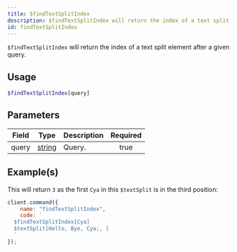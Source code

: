 ```yaml
---
title: $findTextSplitIndex
description: $findTextSplitIndex will return the index of a text split element after a given query.
id: findTextSplitIndex
---
```


`$findTextSplitIndex` will return the index of a text split element after a given query.

## Usage

```php
$findTextSplitIndex[query]
```

## Parameters

| Field | Type                                                                                              | Description | Required |
| ----- | ------------------------------------------------------------------------------------------------- | ----------- | :------: |
| query | [string](https://developer.mozilla.org/en-US/docs/Web/JavaScript/Reference/Global_Objects/String) | Query.      |   true   |

## Example(s)

This will return `3` as the first `Cya` in this `$textSplit` is in the third position:

```javascript
client.command({
    name: "findTextSplitIndex",
    code: `
  $findTextSplitIndex[Cya]
  $textSplit[Hello, Bye, Cya;, ]
  `
});
```
